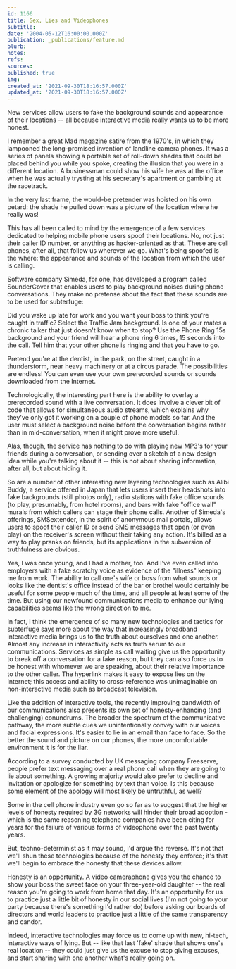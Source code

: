 ```yaml
---
id: 1166
title: Sex, Lies and Videophones
subtitle: 
date: '2004-05-12T16:00:00.000Z'
publication: _publications/feature.md
blurb: 
notes: 
refs: 
sources: 
published: true
img: 
created_at: '2021-09-30T18:16:57.000Z'
updated_at: '2021-09-30T18:16:57.000Z'
---
```

New services allow users to fake the background sounds and appearance of their locations -- all because interactive media really wants us to be more honest.

I remember a great Mad magazine satire from the 1970's, in which they lampooned the long-promised invention of landline camera phones. It was a series of panels showing a portable set of roll-down shades that could be placed behind you while you spoke, creating the illusion that you were in a different location. A businessman could show his wife he was at the office when he was actually trysting at his secretary's apartment or gambling at the racetrack.

In the very last frame, the would-be pretender was hoisted on his own petard: the shade he pulled down was a picture of the location where he really was!

This has all been called to mind by the emergence of a few services dedicated to helping mobile phone users spoof their locations. No, not just their caller ID number, or anything as hacker-oriented as that. These are cell phones, after all, that follow us wherever we go. What's being spoofed is the where: the appearance and sounds of the location from which the user is calling.

Software company Simeda, for one, has developed a program called SounderCover that enables users to play background noises during phone conversations. They make no pretense about the fact that these sounds are to be used for subterfuge:

Did you wake up late for work and you want your boss to think you're caught in traffic? Select the Traffic Jam background. Is one of your mates a chronic talker that just doesn't know when to stop? Use the Phone Ring 15s background and your friend will hear a phone ring 6 times, 15 seconds into the call. Tell him that your other phone is ringing and that you have to go.

Pretend you're at the dentist, in the park, on the street, caught in a thunderstorm, near heavy machinery or at a circus parade. The possibilities are endless! You can even use your own prerecorded sounds or sounds downloaded from the Internet.

Technologically, the interesting part here is the ability to overlay a prerecorded sound with a live conversation. It does involve a clever bit of code that allows for simultaneous audio streams, which explains why they've only got it working on a couple of phone models so far. And the user must select a background noise before the conversation begins rather than in mid-conversation, when it might prove more useful.

Alas, though, the service has nothing to do with playing new MP3's for your friends during a conversation, or sending over a sketch of a new design idea while you're talking about it -- this is not about sharing information, after all, but about hiding it.

So are a number of other interesting new layering technologies such as Alibi Buddy, a service offered in Japan that lets users insert their headshots into fake backgrounds (still photos only), radio stations with fake office sounds (to play, presumably, from hotel rooms), and bars with fake "office wall" murals from which callers can stage their phone calls. Another of Simeda's offerings, SMSextender, in the spirit of anonymous mail portals, allows users to spoof their caller ID or send SMS messages that open (or even play) on the receiver's screen without their taking any action. It's billed as a way to play pranks on friends, but its applications in the subversion of truthfulness are obvious.

Yes, I was once young, and I had a mother, too. And I've even called into employers with a fake scratchy voice as evidence of the "illness" keeping me from work. The ability to call one's wife or boss from what sounds or looks like the dentist's office instead of the bar or brothel would certainly be useful for some people much of the time, and all people at least some of the time. But using our newfound communications media to enhance our lying capabilities seems like the wrong direction to me.

In fact, I think the emergence of so many new technologies and tactics for subterfuge says more about the way that increasingly broadband interactive media brings us to the truth about ourselves and one another. Almost any increase in interactivity acts as truth serum to our communications. Services as simple as call waiting give us the opportunity to break off a conversation for a fake reason, but they can also force us to be honest with whomever we are speaking, about their relative importance to the other caller. The hyperlink makes it easy to expose lies on the Internet; this access and ability to cross-reference was unimaginable on non-interactive media such as broadcast television.

Like the addition of interactive tools, the recently improving bandwidth of our communications also presents its own set of honesty-enhancing (and challenging) conundrums. The broader the spectrum of the communicative pathway, the more subtle cues we unintentionally convey with our voices and facial expressions. It's easier to lie in an email than face to face. So the better the sound and picture on our phones, the more uncomfortable environment it is for the liar.

According to a survey conducted by UK messaging company Freeserve, people prefer text messaging over a real phone call when they are going to lie about something. A growing majority would also prefer to decline and invitation or apologize for something by text than voice. Is this because some element of the apology will most likely be untruthful, as well?

Some in the cell phone industry even go so far as to suggest that the higher levels of honesty required by 3G networks will hinder their broad adoption - which is the same reasoning telephone companies have been citing for years for the failure of various forms of videophone over the past twenty years.

But, techno-determinist as it may sound, I'd argue the reverse. It's not that we'll shun these technologies because of the honesty they enforce; it's that we'll begin to embrace the honesty that these devices allow.

Honesty is an opportunity. A video cameraphone gives you the chance to show your boss the sweet face on your three-year-old daughter -- the real reason you're going to work from home that day. It's an opportunity for us to practice just a little bit of honesty in our social lives (I'm not going to your party because there's something I'd rather do) before asking our boards of directors and world leaders to practice just a little of the same transparency and candor.

Indeed, interactive technologies may force us to come up with new, hi-tech, interactive ways of lying. But -- like that last 'fake' shade that shows one's real location -- they could just give us the excuse to stop giving excuses, and start sharing with one another what's really going on.
